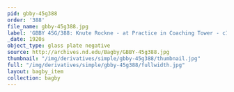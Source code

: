 ```yaml
---
pid: gbby-45g388
order: '388'
file_name: gbby-45g388.jpg
label: 'GBBY 45G/388: Knute Rockne - at Practice in Coaching Tower - c1920s'
_date: 1920s
object_type: glass plate negative
source: http://archives.nd.edu/Bagby/GBBY-45g388.jpg
thumbnail: "/img/derivatives/simple/gbby-45g388/thumbnail.jpg"
full: "/img/derivatives/simple/gbby-45g388/fullwidth.jpg"
layout: bagby_item
collection: bagby
---
```

